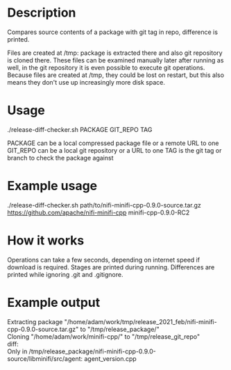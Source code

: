 # Description

Compares source contents of a package with git tag in repo, difference is printed.

Files are created at /tmp: package is extracted there and also git repository is cloned there.
These files can be examined manually later after running as well, in the git repository it is even possible to execute git operations.
Because files are created at /tmp, they could be lost on restart, but this also means they don't use up increasingly more disk space.

# Usage

./release-diff-checker.sh PACKAGE GIT_REPO TAG

PACKAGE can be a local compressed package file or a remote URL to one
GIT_REPO can be a local git repository or a URL to one
TAG is the git tag or branch to check the package against

# Example usage
./release-diff-checker.sh path/to/nifi-minifi-cpp-0.9.0-source.tar.gz https://github.com/apache/nifi-minifi-cpp minifi-cpp-0.9.0-RC2

# How it works

Operations can take a few seconds, depending on internet speed if download is required.
Stages are printed during running.
Differences are printed while ignoring .git and .gitignore.

# Example output
Extracting package "/home/adam/work/tmp/release_2021_feb/nifi-minifi-cpp-0.9.0-source.tar.gz" to "/tmp/release_package/"\
Cloning "/home/adam/work/minifi-cpp/" to "/tmp/release_git_repo"\
diff:\
Only in /tmp/release_package/nifi-minifi-cpp-0.9.0-source/libminifi/src/agent: agent_version.cpp
